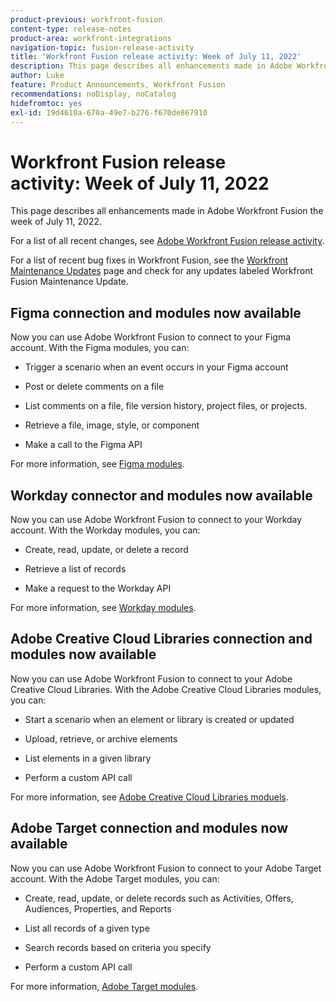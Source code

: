 ```yaml
---
product-previous: workfront-fusion
content-type: release-notes
product-area: workfront-integrations
navigation-topic: fusion-release-activity
title: 'Workfront Fusion release activity: Week of July 11, 2022'
description: This page describes all enhancements made in Adobe Workfront Fusion the week of July 11, 2022.
author: Luke
feature: Product Announcements, Workfront Fusion
recommendations: noDisplay, noCatalog
hidefromtoc: yes
exl-id: 19d4610a-670a-49e7-b276-f670de867910
---
```

# Workfront Fusion release activity:&nbsp;Week of July 11, 2022

This page describes all enhancements made in Adobe Workfront Fusion the week of July 11, 2022.

For a list of all recent changes, see [Adobe Workfront Fusion release activity](../../../product-announcements/product-releases/fusion-release-activity/fusion-release-activity.md).

For a list of recent bug fixes in Workfront Fusion, see the [Workfront Maintenance Updates](https://experienceleague.adobe.com/docs/workfront-known-issues/releases/current-updates.html) page and check for any updates labeled Workfront Fusion Maintenance Update.

## Figma connection and modules now available

Now you can use Adobe Workfront Fusion to connect to your Figma account. With the Figma modules, you can:

*   Trigger a scenario when an event occurs in your Figma account
    
*   Post or delete comments on a file
    
*   List comments on a file, file version history, project files, or projects.
    
*   Retrieve a file, image, style, or component
    
*   Make a call to the Figma API
    

For more information, see [Figma modules](../../../workfront-fusion/apps-and-their-modules/figma-modules.md).

## Workday connector and modules now available

Now you can use Adobe Workfront Fusion to connect to your Workday account. With the Workday modules, you can:

*   Create, read, update, or delete a record
    
*   Retrieve a list of records
    
*   Make a request to the Workday API
    

For more information, see [Workday modules](../../../workfront-fusion/apps-and-their-modules/workday-modules.md).

## Adobe Creative Cloud Libraries connection and modules now available

Now you can use Adobe Workfront Fusion to connect to your Adobe Creative Cloud Libraries. With the Adobe Creative Cloud Libraries modules, you can:

*   Start a scenario when an element or library is created or updated
    
*   Upload, retrieve, or archive elements
    
*   List elements in a given library
    
*   Perform a custom API call
    

For more information, see [Adobe Creative Cloud Libraries moduels](../../../workfront-fusion/apps-and-their-modules/creative-cloud-libraries-modules.md).

## Adobe Target connection and modules now available

Now you can use Adobe Workfront Fusion to connect to your Adobe Target account. With the Adobe Target modules, you can:

*   Create, read, update, or delete records such as Activities, Offers, Audiences, Properties, and Reports
    
*   List all records of a given type
    
*   Search records based on criteria you specify
    
*   Perform a custom API call
    

For more information, [Adobe Target modules](../../../workfront-fusion/apps-and-their-modules/adobe-target-modules.md).

